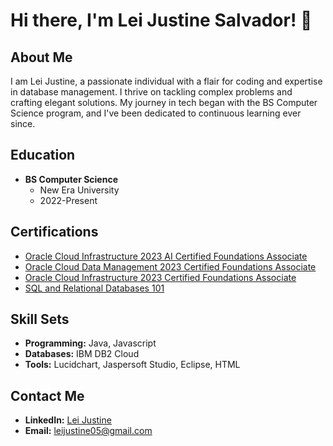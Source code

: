 # Hi there, I'm Lei Justine Salvador! 👋

## About Me

I am Lei Justine, a passionate individual with a flair for coding and expertise in database management. I thrive on tackling complex problems and crafting elegant solutions. My journey in tech began with the BS Computer Science program, and I've been dedicated to continuous learning ever since.

## Education

- **BS Computer Science**
  - New Era University
  - 2022-Present

## Certifications

- [Oracle Cloud Infrastructure 2023 AI Certified Foundations Associate](https://catalog-education.oracle.com/pls/certview/sharebadge?id=D590B4EAA2CDDCAD482A2DD4D38281AB78535BB596C57510BB7A0B38E44DC2FC)
- [Oracle Cloud Data Management 2023 Certified Foundations Associate](https://catalog-education.oracle.com/pls/certview/sharebadge?id=AF4E685EDBAD51232B5991E0405E9B134679639E2CF884A41ACCF970A58879D9&fbclid=IwAR1yFY7ajMk7jByTIKSBhRTvD3rc94UyBfk4PSZQtyeiaHqvZ9j4ELjuWcA)
- [Oracle Cloud Infrastructure 2023 Certified Foundations Associate](https://catalog-education.oracle.com/pls/certview/sharebadge?id=23D4E0BA7FA0DDF5276435B787E7AF47A95BC4D33D9D1A4E68AF7E4375F1D23A&fbclid=IwAR3ZlRVtqAJEBQOQ2LCcEMnbPbVmBXatnul17orDMHyq-As_A6UjAlRSBRE)
- [SQL and Relational Databases 101](https://courses.cognitiveclass.ai/certificates/9296f70cf33c4bf9ad8ad4f959316243)

## Skill Sets

- **Programming:** Java, Javascript
- **Databases:** IBM DB2 Cloud
- **Tools:** Lucidchart, Jaspersoft Studio, Eclipse, HTML

## Contact Me

- **LinkedIn:** [Lei Justine]([linkedin.com/in/lei-justine-1a364727b](https://www.linkedin.com/in/lei-justine-1a364727b/)https://www.linkedin.com/in/lei-justine-1a364727b/)
- **Email:** leijustine05@gmail.com
